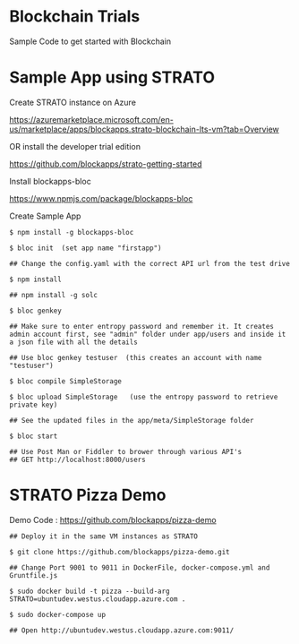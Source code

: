# Blockchain Trials
Sample Code to get started with Blockchain


# Sample App using STRATO

Create STRATO instance on Azure

https://azuremarketplace.microsoft.com/en-us/marketplace/apps/blockapps.strato-blockchain-lts-vm?tab=Overview

OR install the developer trial edition

https://github.com/blockapps/strato-getting-started

Install blockapps-bloc

https://www.npmjs.com/package/blockapps-bloc
		
Create Sample App 

    $ npm install -g blockapps-bloc
	
    $ bloc init  (set app name "firstapp")
    
    ## Change the config.yaml with the correct API url from the test drive
    
    $ npm install

    ## npm install -g solc
	
    $ bloc genkey  
    
    ## Make sure to enter entropy password and remember it. It creates admin account first, see "admin" folder under app/users and inside it a json file with all the details
    
    ## Use bloc genkey testuser  (this creates an account with name "testuser")

    $ bloc compile SimpleStorage

    $ bloc upload SimpleStorage   (use the entropy password to retrieve private key)

    ## See the updated files in the app/meta/SimpleStorage folder

    $ bloc start

    ## Use Post Man or Fiddler to brower through various API's
    ## GET http://localhost:8000/users
    
# STRATO Pizza Demo

Demo Code : https://github.com/blockapps/pizza-demo

    ## Deploy it in the same VM instances as STRATO

    $ git clone https://github.com/blockapps/pizza-demo.git

    ## Change Port 9001 to 9011 in DockerFile, docker-compose.yml and Gruntfile.js

    $ sudo docker build -t pizza --build-arg STRATO=ubuntudev.westus.cloudapp.azure.com .

    $ sudo docker-compose up

    ## Open http://ubuntudev.westus.cloudapp.azure.com:9011/

    





